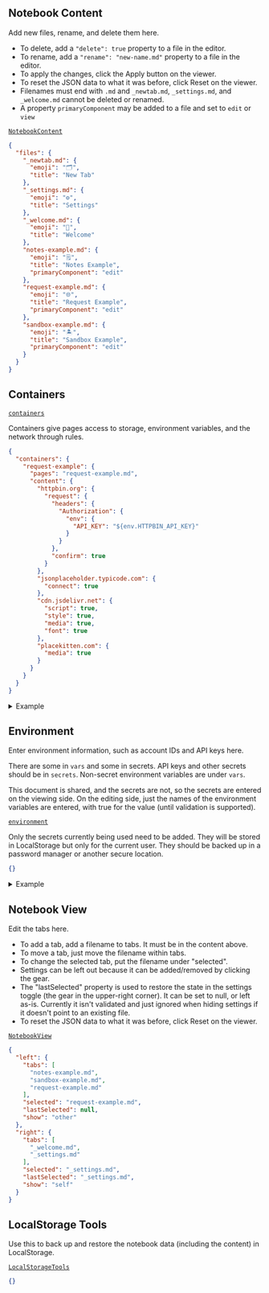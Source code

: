 ## Notebook Content

Add new files, rename, and delete them here.

- To delete, add a `"delete": true` property to a file in the editor.
- To rename, add a `"rename": "new-name.md"` property to a file in the editor.
- To apply the changes, click the Apply button on the viewer.
- To reset the JSON data to what it was before, click Reset on the viewer.
- Filenames must end with `.md` and `_newtab.md`, `_settings.md`, and `_welcome.md` cannot be deleted or renamed.
- A property `primaryComponent` may be added to a file and set to `edit` or `view`

[`NotebookContent`](https://macchiato.dev/component/#NotebookContent)

```json
{
  "files": {
    "_newtab.md": {
      "emoji": "🗂",
      "title": "New Tab"
    },
    "_settings.md": {
      "emoji": "⚙️",
      "title": "Settings"
    },
    "_welcome.md": {
      "emoji": "👋",
      "title": "Welcome"
    },
    "notes-example.md": {
      "emoji": "🗒",
      "title": "Notes Example",
      "primaryComponent": "edit"
    },
    "request-example.md": {
      "emoji": "🌐",
      "title": "Request Example",
      "primaryComponent": "edit"
    },
    "sandbox-example.md": {
      "emoji": "🏝",
      "title": "Sandbox Example",
      "primaryComponent": "edit"
    }
  }
}
```

## Containers

[`containers`](https://macchiato.dev/component/#Containers)

Containers give pages access to storage, environment variables, and the network through rules.

```json
{
  "containers": {
    "request-example": {
      "pages": "request-example.md",
      "content": {
        "httpbin.org": {
          "request": {
            "headers": {
              "Authorization": {
                "env": {
                  "API_KEY": "${env.HTTPBIN_API_KEY}"
                }
              }
            },
            "confirm": true
          }
        },
        "jsonplaceholder.typicode.com": {
          "connect": true
        },
        "cdn.jsdelivr.net": {
          "script": true,
          "style": true,
          "media": true,
          "font": true
        },
        "placekitten.com": {
          "media": true
        }
      }
    }
  }
}
```

<details>
  <summary>Example</summary>

This allows the `request-example.md` file to make HTTP requests to `https://httpbin.org/post` and provides the environment variable `HTTPBIN_API_KEY` for use in `Authorization`. It can't directly access `HTTPBIN_API_KEY`. It is not scrubbed from the response, however, so because httpbin uses it, it can access it!

Note: if you allow any type of content, including images, on a server, data in a container could be encoded into the path or query string of a URL and sent to a server. So if you don't trust the server operator and any private data is stored or accessed in the container, don't run untrusted code in the container. As a quick example, if a page can access images on a server, code in the client could take the data in the page, base64 encode it, and create an image tag with the base64 encoded data in the querystring of the URL (`example.com/cat.png?SECRET_INFO`) and the server operator could go into the logs and get SECRET_INFO. So, rather than running untrusted code in a container that has access to servers you don't trust, review the code first before running it, or run it in a container that doesn't have access to any servers you don't trust. Also make sure the logs of the server that the notebook is running on are private and secure, whether self-hosting it or using someone else's service, because containers default to include the `self` source in the Content Security Policy.

GitLab proxies external content through `user-content.gitlab-static.net`. This approach could be used to prevent HTTP requests that could contain data. URLs could be transformed while rendering the content and for any that are missed, a MutationObserver could be used to update URLs as they appear (loading them would still need to be blocked by a Content Security Policy because it may not be able to transform them before the browser tries to load them).

```json
{
  "containers": {
    "request-example": {
      "pages": "request-example.md",
      "content": {
        "httpbin.org": {
          "request": {
            "headers": {
              "Authorization": {
                "env": {
                  "API_KEY": "${env.HTTPBIN_API_KEY}"
                }
              }
            },
            "confirm": true
          }
        },
        "jsonplaceholder.typicode.com": {
          "connect": true
        },
        "cdn.jsdelivr.net": {
          "script": true,
          "style": true,
          "media": true,
          "font": true
        },
        "placekitten.com": {
          "media": true
        }
      }
    }
  }
}
```

</details>

## Environment

Enter environment information, such as account IDs and API keys here.

There are some in `vars` and some in secrets. API keys and other secrets should be in `secrets`. Non-secret environment variables are under `vars`.

This document is shared, and the secrets are not, so the secrets are entered on the viewing side. On the editing side, just the names of the environment variables are entered, with true for the value (until validation is supported).

[`environment`](https://macchiato.dev/component/#Environment)

Only the secrets currently being used need to be added. They will be stored in LocalStorage but only for the current user. They should be backed up in a password manager or another secure location.

```json
{}
```

<details>
  <summary>Example</summary>

```json
{
  "env": {
    "HTTPBIN_USERNAME": "testing"
  },
  "secrets": {
    "HTTPBIN_API_KEY": true
  }
}
```

</details>

## Notebook View

Edit the tabs here.

- To add a tab, add a filename to tabs. It must be in the content above.
- To move a tab, just move the filename within tabs.
- To change the selected tab, put the filename under "selected".
- Settings can be left out because it can be added/removed by clicking the gear.
- The "lastSelected" property is used to restore the state in the settings toggle
  (the gear in the upper-right corner). It can be set to null, or left as-is.
  Currently it isn't validated and just ignored when hiding settings if it
  doesn't point to an existing file.
- To reset the JSON data to what it was before, click Reset on the viewer.

[`NotebookView`](https://macchiato.dev/component/#NotebookView)

```json
{
  "left": {
    "tabs": [
      "notes-example.md",
      "sandbox-example.md",
      "request-example.md"
    ],
    "selected": "request-example.md",
    "lastSelected": null,
    "show": "other"
  },
  "right": {
    "tabs": [
      "_welcome.md",
      "_settings.md"
    ],
    "selected": "_settings.md",
    "lastSelected": "_settings.md",
    "show": "self"
  }
}
```

## LocalStorage Tools

Use this to back up and restore the notebook data (including the content) in LocalStorage.

[`LocalStorageTools`](https://macchiato.dev/component/#LocalStorageTools)

```json
{}
```
